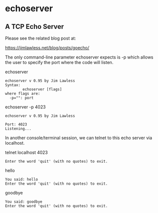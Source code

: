 # echoserver
## A TCP Echo Server

Please see the related blog post at:

https://jimlawless.net/blog/posts/goecho/

The only command-line parameter echoserver expects is -p which allows the user to specify the port where the code will listen.

echoserver

    echoserver v 0.95 by Jim Lawless
    Syntax:
            echoserver [flags]
    where flags are:
      -p="": port

echoserver -p 4023

    echoserver v 0.95 by Jim Lawless
    
    Port: 4023
    Listening...

In another console/terminal session, we can telnet to this echo server via localhost.

telnet localhost 4023
    
    Enter the word 'quit' (with no quotes) to exit.

hello

    You said: hello
    Enter the word 'quit' (with no quotes) to exit.

goodbye

    You said: goodbye
    Enter the word 'quit' (with no quotes) to exit.

